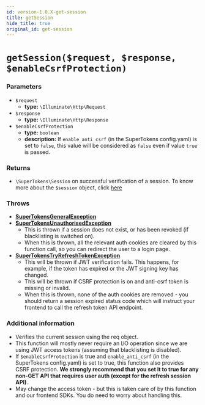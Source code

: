 ```yaml
---
id: version-1.0.X-get-session
title: getSession
hide_title: true
original_id: get-session
---
```


# `getSession($request, $response, $enableCsrfProtection)`
### Parameters
- `$request`
    - **type:** `\Illuminate\Http\Request`
- `$response`
    - **type:** `\Illuminate\Http\Response`
- `$enableCsrfProtection`
    - **type:** `boolean`
    - **description:** If `enable_anti_csrf` (in the SuperTokens config.yaml) is set to `false`, this value will be considered as `false` even if value `true` is passed.

### Returns
- `\SuperTokens\Session` on successful verification of a session. To know more about the `$session` object, click [here](./session-object/overview)

### Throws
- **[SuperTokensGeneralException](./error-handling/general-error)**
- **[SuperTokensUnauthorisedException](./error-handling/unauthorised)**
    - This is thrown if a session does not exist, or has been revoked (if blacklisting is switched on).
    - When this is thrown, all the relevant auth cookies are cleared by this function call, so you can redirect the user to a login page.
- **[SuperTokensTryRefreshTokenException](./error-handling/try-refresh-token)**
    - This will be thrown if JWT verification fails. This happens, for example, if the token has expired or the JWT signing key has changed.
    - This will be thrown if CSRF protection is on and anti-csrf token is missing or invalid.
    - When this is thrown, none of the auth cookies are removed - you should return a session expired status code which will instruct your frontend to call the refresh token API endpoint.

### Additional information
- Verifies the current session using the req object.
- This function will mostly never require an I/O operation since we are using JWT access tokens (assuming that blacklisting is disabled).
- If `$enableCsrfProtection` is true and `enable_anti_csrf` (in the SuperTokens config.yaml) is set to true, this function also provides CSRF protection. **We strongly recommend that you set it to true for any non-GET API that requires user auth (except for the refresh session API)**.
- May change the access token - but this is taken care of by this function and our frontend SDKs. You do need to worry about handling this.